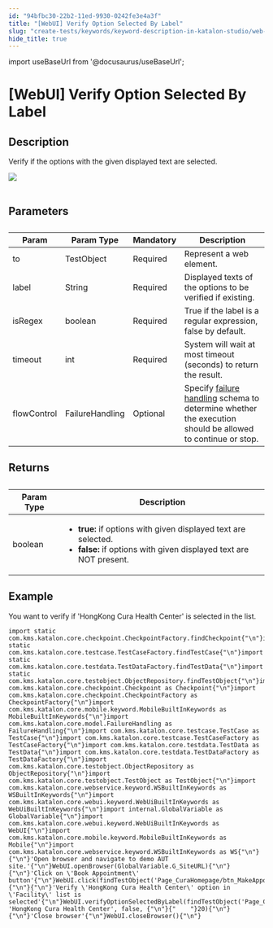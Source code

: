 ```yaml
---
id: "94bfbc30-22b2-11ed-9930-0242fe3e4a3f"
title: "[WebUI] Verify Option Selected By Label"
slug: "create-tests/keywords/keyword-description-in-katalon-studio/web-ui-keywords/webui-verify-option-selected-by-label"
hide_title: true
---
```

import useBaseUrl from '@docusaurus/useBaseUrl';


# <a id="id_0" class="anchor_top_offset"/><a id="ariaid-title1" class="anchor_top_offset"/>[WebUI] Verify Option Selected By Label


## <a id="id_0__id_1" class="anchor_top_offset"/>Description

              
<p xmlns="http://www.w3.org/1999/xhtml" className="p">Verify if the options with the given displayed text are   selected.</p> 
      
<p xmlns="http://www.w3.org/1999/xhtml" className="p">   <img className="image" src={useBaseUrl("https://github.com/katalon-studio/docs-images/raw/master/katalon-studio/docs/webui-verify-option-selected-by-label/label.jpg")} /><br /><br /> </p> 
      

## <a id="id_0__id_2" class="anchor_top_offset"/>Parameters

              
<table xmlns="http://www.w3.org/1999/xhtml" className="table anchor_top_offset" id="id_0__315aa65e-3c2a-45d8-8cfa-b0067a885cd3"><caption /><thead className="thead"><tr className><th className="entry anchor_top_offset" id="id_0__315aa65e-3c2a-45d8-8cfa-b0067a885cd3__entry__1">Param</th><th className="entry anchor_top_offset" id="id_0__315aa65e-3c2a-45d8-8cfa-b0067a885cd3__entry__2">Param Type</th><th className="entry anchor_top_offset" id="id_0__315aa65e-3c2a-45d8-8cfa-b0067a885cd3__entry__3">Mandatory</th><th className="entry anchor_top_offset" id="id_0__315aa65e-3c2a-45d8-8cfa-b0067a885cd3__entry__4">Description</th></tr></thead><tbody className="tbody"><tr className><td className="entry" headers="id_0__315aa65e-3c2a-45d8-8cfa-b0067a885cd3__entry__1 id_0__315aa65e-3c2a-45d8-8cfa-b0067a885cd3__entry__2 id_0__315aa65e-3c2a-45d8-8cfa-b0067a885cd3__entry__3 id_0__315aa65e-3c2a-45d8-8cfa-b0067a885cd3__entry__4 ">to</td><td className="entry" headers="id_0__315aa65e-3c2a-45d8-8cfa-b0067a885cd3__entry__1 id_0__315aa65e-3c2a-45d8-8cfa-b0067a885cd3__entry__2 id_0__315aa65e-3c2a-45d8-8cfa-b0067a885cd3__entry__3 id_0__315aa65e-3c2a-45d8-8cfa-b0067a885cd3__entry__4 ">TestObject</td><td className="entry" headers="id_0__315aa65e-3c2a-45d8-8cfa-b0067a885cd3__entry__1 id_0__315aa65e-3c2a-45d8-8cfa-b0067a885cd3__entry__2 id_0__315aa65e-3c2a-45d8-8cfa-b0067a885cd3__entry__3 id_0__315aa65e-3c2a-45d8-8cfa-b0067a885cd3__entry__4 ">Required</td><td className="entry" headers="id_0__315aa65e-3c2a-45d8-8cfa-b0067a885cd3__entry__1 id_0__315aa65e-3c2a-45d8-8cfa-b0067a885cd3__entry__2 id_0__315aa65e-3c2a-45d8-8cfa-b0067a885cd3__entry__3 id_0__315aa65e-3c2a-45d8-8cfa-b0067a885cd3__entry__4 ">Represent a web element.</td></tr><tr className><td className="entry" headers="id_0__315aa65e-3c2a-45d8-8cfa-b0067a885cd3__entry__1 id_0__315aa65e-3c2a-45d8-8cfa-b0067a885cd3__entry__2 id_0__315aa65e-3c2a-45d8-8cfa-b0067a885cd3__entry__3 id_0__315aa65e-3c2a-45d8-8cfa-b0067a885cd3__entry__4 ">label</td><td className="entry" headers="id_0__315aa65e-3c2a-45d8-8cfa-b0067a885cd3__entry__1 id_0__315aa65e-3c2a-45d8-8cfa-b0067a885cd3__entry__2 id_0__315aa65e-3c2a-45d8-8cfa-b0067a885cd3__entry__3 id_0__315aa65e-3c2a-45d8-8cfa-b0067a885cd3__entry__4 ">String</td><td className="entry" headers="id_0__315aa65e-3c2a-45d8-8cfa-b0067a885cd3__entry__1 id_0__315aa65e-3c2a-45d8-8cfa-b0067a885cd3__entry__2 id_0__315aa65e-3c2a-45d8-8cfa-b0067a885cd3__entry__3 id_0__315aa65e-3c2a-45d8-8cfa-b0067a885cd3__entry__4 ">Required</td><td className="entry" headers="id_0__315aa65e-3c2a-45d8-8cfa-b0067a885cd3__entry__1 id_0__315aa65e-3c2a-45d8-8cfa-b0067a885cd3__entry__2 id_0__315aa65e-3c2a-45d8-8cfa-b0067a885cd3__entry__3 id_0__315aa65e-3c2a-45d8-8cfa-b0067a885cd3__entry__4 ">Displayed texts of the options to be verified if existing.</td></tr><tr className><td className="entry" headers="id_0__315aa65e-3c2a-45d8-8cfa-b0067a885cd3__entry__1 id_0__315aa65e-3c2a-45d8-8cfa-b0067a885cd3__entry__2 id_0__315aa65e-3c2a-45d8-8cfa-b0067a885cd3__entry__3 id_0__315aa65e-3c2a-45d8-8cfa-b0067a885cd3__entry__4 ">isRegex</td><td className="entry" headers="id_0__315aa65e-3c2a-45d8-8cfa-b0067a885cd3__entry__1 id_0__315aa65e-3c2a-45d8-8cfa-b0067a885cd3__entry__2 id_0__315aa65e-3c2a-45d8-8cfa-b0067a885cd3__entry__3 id_0__315aa65e-3c2a-45d8-8cfa-b0067a885cd3__entry__4 ">boolean</td><td className="entry" headers="id_0__315aa65e-3c2a-45d8-8cfa-b0067a885cd3__entry__1 id_0__315aa65e-3c2a-45d8-8cfa-b0067a885cd3__entry__2 id_0__315aa65e-3c2a-45d8-8cfa-b0067a885cd3__entry__3 id_0__315aa65e-3c2a-45d8-8cfa-b0067a885cd3__entry__4 ">Required</td><td className="entry" headers="id_0__315aa65e-3c2a-45d8-8cfa-b0067a885cd3__entry__1 id_0__315aa65e-3c2a-45d8-8cfa-b0067a885cd3__entry__2 id_0__315aa65e-3c2a-45d8-8cfa-b0067a885cd3__entry__3 id_0__315aa65e-3c2a-45d8-8cfa-b0067a885cd3__entry__4 ">True if the label is a regular expression, false by         default.</td></tr><tr className><td className="entry" headers="id_0__315aa65e-3c2a-45d8-8cfa-b0067a885cd3__entry__1 id_0__315aa65e-3c2a-45d8-8cfa-b0067a885cd3__entry__2 id_0__315aa65e-3c2a-45d8-8cfa-b0067a885cd3__entry__3 id_0__315aa65e-3c2a-45d8-8cfa-b0067a885cd3__entry__4 ">timeout</td><td className="entry" headers="id_0__315aa65e-3c2a-45d8-8cfa-b0067a885cd3__entry__1 id_0__315aa65e-3c2a-45d8-8cfa-b0067a885cd3__entry__2 id_0__315aa65e-3c2a-45d8-8cfa-b0067a885cd3__entry__3 id_0__315aa65e-3c2a-45d8-8cfa-b0067a885cd3__entry__4 ">int</td><td className="entry" headers="id_0__315aa65e-3c2a-45d8-8cfa-b0067a885cd3__entry__1 id_0__315aa65e-3c2a-45d8-8cfa-b0067a885cd3__entry__2 id_0__315aa65e-3c2a-45d8-8cfa-b0067a885cd3__entry__3 id_0__315aa65e-3c2a-45d8-8cfa-b0067a885cd3__entry__4 ">Required</td><td className="entry" headers="id_0__315aa65e-3c2a-45d8-8cfa-b0067a885cd3__entry__1 id_0__315aa65e-3c2a-45d8-8cfa-b0067a885cd3__entry__2 id_0__315aa65e-3c2a-45d8-8cfa-b0067a885cd3__entry__3 id_0__315aa65e-3c2a-45d8-8cfa-b0067a885cd3__entry__4 ">System will wait at most timeout (seconds) to return the         result.</td></tr><tr className><td className="entry" headers="id_0__315aa65e-3c2a-45d8-8cfa-b0067a885cd3__entry__1 id_0__315aa65e-3c2a-45d8-8cfa-b0067a885cd3__entry__2 id_0__315aa65e-3c2a-45d8-8cfa-b0067a885cd3__entry__3 id_0__315aa65e-3c2a-45d8-8cfa-b0067a885cd3__entry__4 ">flowControl</td><td className="entry" headers="id_0__315aa65e-3c2a-45d8-8cfa-b0067a885cd3__entry__1 id_0__315aa65e-3c2a-45d8-8cfa-b0067a885cd3__entry__2 id_0__315aa65e-3c2a-45d8-8cfa-b0067a885cd3__entry__3 id_0__315aa65e-3c2a-45d8-8cfa-b0067a885cd3__entry__4 ">FailureHandling</td><td className="entry" headers="id_0__315aa65e-3c2a-45d8-8cfa-b0067a885cd3__entry__1 id_0__315aa65e-3c2a-45d8-8cfa-b0067a885cd3__entry__2 id_0__315aa65e-3c2a-45d8-8cfa-b0067a885cd3__entry__3 id_0__315aa65e-3c2a-45d8-8cfa-b0067a885cd3__entry__4 ">Optional</td><td className="entry" headers="id_0__315aa65e-3c2a-45d8-8cfa-b0067a885cd3__entry__1 id_0__315aa65e-3c2a-45d8-8cfa-b0067a885cd3__entry__2 id_0__315aa65e-3c2a-45d8-8cfa-b0067a885cd3__entry__3 id_0__315aa65e-3c2a-45d8-8cfa-b0067a885cd3__entry__4 ">Specify <a className="xref" href="/docs/maintain/configure-failure-handling-settings-in-katalon-studio">failure handling</a> schema to         determine whether the execution should be allowed to continue or         stop.</td></tr></tbody></table> 
      

## <a id="id_0__id_3" class="anchor_top_offset"/>Returns

              
<table xmlns="http://www.w3.org/1999/xhtml" className="table anchor_top_offset" id="id_0__4161e651-6fe5-4092-8f9b-d110dc37332d"><caption /><thead className="thead"><tr className><th className="entry anchor_top_offset" id="id_0__4161e651-6fe5-4092-8f9b-d110dc37332d__entry__1">Param Type</th><th className="entry anchor_top_offset" id="id_0__4161e651-6fe5-4092-8f9b-d110dc37332d__entry__2">Description</th></tr></thead><tbody className="tbody"><tr className><td className="entry" headers="id_0__4161e651-6fe5-4092-8f9b-d110dc37332d__entry__1 id_0__4161e651-6fe5-4092-8f9b-d110dc37332d__entry__2 ">boolean</td><td className="entry" headers="id_0__4161e651-6fe5-4092-8f9b-d110dc37332d__entry__1 id_0__4161e651-6fe5-4092-8f9b-d110dc37332d__entry__2 ">         <ul className="ul"><li className="li">             <strong className="ph b">true:</strong> if options with given displayed             text are selected.</li><li className="li">             <strong className="ph b">false:</strong> if options with given displayed             text are NOT present.</li></ul>       </td></tr></tbody></table> 
      

## <a id="id_0__id_4" class="anchor_top_offset"/>Example

              
<p xmlns="http://www.w3.org/1999/xhtml" className="p">You want to verify if 'HongKong Cura Health Center' is selected   in the list.</p> 
              
<pre xmlns="http://www.w3.org/1999/xhtml" className="pre codeblock"><code>import static com.kms.katalon.core.checkpoint.CheckpointFactory.findCheckpoint{"\n"}import static com.kms.katalon.core.testcase.TestCaseFactory.findTestCase{"\n"}import static com.kms.katalon.core.testdata.TestDataFactory.findTestData{"\n"}import static com.kms.katalon.core.testobject.ObjectRepository.findTestObject{"\n"}import com.kms.katalon.core.checkpoint.Checkpoint as Checkpoint{"\n"}import com.kms.katalon.core.checkpoint.CheckpointFactory as CheckpointFactory{"\n"}import com.kms.katalon.core.mobile.keyword.MobileBuiltInKeywords as MobileBuiltInKeywords{"\n"}import com.kms.katalon.core.model.FailureHandling as FailureHandling{"\n"}import com.kms.katalon.core.testcase.TestCase as TestCase{"\n"}import com.kms.katalon.core.testcase.TestCaseFactory as TestCaseFactory{"\n"}import com.kms.katalon.core.testdata.TestData as TestData{"\n"}import com.kms.katalon.core.testdata.TestDataFactory as TestDataFactory{"\n"}import com.kms.katalon.core.testobject.ObjectRepository as ObjectRepository{"\n"}import com.kms.katalon.core.testobject.TestObject as TestObject{"\n"}import com.kms.katalon.core.webservice.keyword.WSBuiltInKeywords as WSBuiltInKeywords{"\n"}import com.kms.katalon.core.webui.keyword.WebUiBuiltInKeywords as WebUiBuiltInKeywords{"\n"}import internal.GlobalVariable as GlobalVariable{"\n"}import com.kms.katalon.core.webui.keyword.WebUiBuiltInKeywords as WebUI{"\n"}import com.kms.katalon.core.mobile.keyword.MobileBuiltInKeywords as Mobile{"\n"}import com.kms.katalon.core.webservice.keyword.WSBuiltInKeywords as WS{"\n"}{"\n"}'Open browser and navigate to demo AUT site.'{"\n"}WebUI.openBrowser(GlobalVariable.G_SiteURL){"\n"}{"\n"}'Click on \'Book Appointment\' button'{"\n"}WebUI.click(findTestObject('Page_CuraHomepage/btn_MakeAppointment')){"\n"}{"\n"}'Verify \'HongKong Cura Health Center\' option in \'Facility\' list is selected'{"\n"}WebUI.verifyOptionSelectedByLabel(findTestObject('Page_CuraAppointment/lst_Facility'), 'HongKong Cura Health Center', false, {"\n"}{"    "}20){"\n"}{"\n"}'Close browser'{"\n"}WebUI.closeBrowser(){"\n"}</code></pre> 
            
